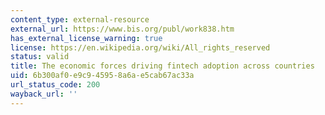 ```yaml
---
content_type: external-resource
external_url: https://www.bis.org/publ/work838.htm
has_external_license_warning: true
license: https://en.wikipedia.org/wiki/All_rights_reserved
status: valid
title: The economic forces driving fintech adoption across countries
uid: 6b300af0-e9c9-4595-8a6a-e5cab67ac33a
url_status_code: 200
wayback_url: ''
---
```

